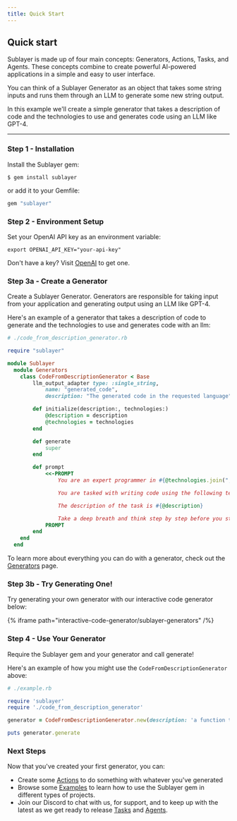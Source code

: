 ```yaml
---
title: Quick Start
---
```


## Quick start

Sublayer is made up of four main concepts: Generators, Actions, Tasks, and
Agents. These concepts combine to create powerful AI-powered applications in a
simple and easy to user interface.

You can think of a Sublayer Generator as an object that takes some string
inputs and runs them through an LLM to generate some new string output.

In this example we'll create a simple generator that takes a description of code
and the technologies to use and generates code using an LLM like GPT-4.

---

### Step 1 - Installation

Install the Sublayer gem:

```shell
$ gem install sublayer
```

or add it to your Gemfile:

```ruby
gem "sublayer"
```

### Step 2 - Environment Setup

Set your OpenAI API key as an environment variable:

```shell
export OPENAI_API_KEY="your-api-key"
```

Don't have a key? Visit [OpenAI](https://openai.com/product) to get one.

### Step 3a - Create a Generator

Create a Sublayer Generator. Generators are responsible for taking input from
your application and generating output using an LLM like GPT-4.

Here's an example of a generator that takes a description of code to generate
and the technologies to use and generates code with an llm:

```ruby
# ./code_from_description_generator.rb

require "sublayer"

module Sublayer
  module Generators
    class CodeFromDescriptionGenerator < Base
        llm_output_adapter type: :single_string,
            name: "generated_code",
            description: "The generated code in the requested language"

        def initialize(description:, technologies:)
            @description = description
            @technologies = technologies
        end

        def generate
            super
        end

        def prompt
            <<-PROMPT
                You are an expert programmer in #{@technologies.join(", ")}.

                You are tasked with writing code using the following technologies: #{@technologies.join(", ")}.

                The description of the task is #{@description}

                Take a deep breath and think step by step before you start coding.
            PROMPT
        end
    end
  end
```

To learn more about everything you can do with a generator, check out the [Generators](/docs/concepts/generators) page.

### Step 3b - Try Generating One!
Try generating your own generator with our interactive code generator below:

{% iframe path="interactive-code-generator/sublayer-generators" /%}


### Step 4 - Use Your Generator

Require the Sublayer gem and your generator and call generate!

Here's an example of how you might use the `CodeFromDescriptionGenerator` above:

```ruby
# ./example.rb

require 'sublayer'
require './code_from_description_generator'

generator = CodeFromDescriptionGenerator.new(description: 'a function that returns the first 10 happy numbers', technologies: ['ruby'])

puts generator.generate
```

### Next Steps

Now that you've created your first generator, you can:

* Create some [Actions](/docs/concepts/actions) to do something with whatever you've generated
* Browse some [Examples](/docs/guides/overview) to learn how to use the Sublayer gem in different types of projects.
* Join our Discord to chat with us, for support, and to keep up with the latest as we get ready to release [Tasks](/docs/concepts/tasks) and [Agents](/docs/concepts/agents).
